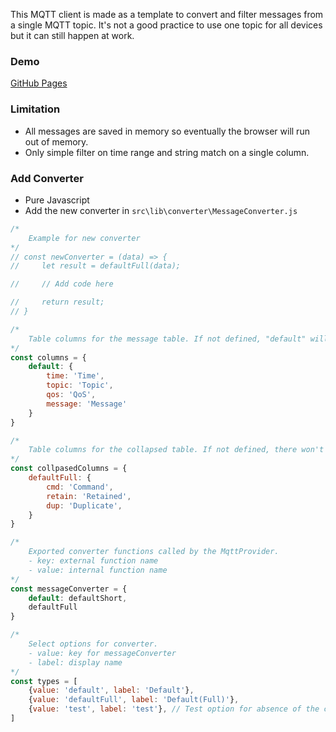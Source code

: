 This MQTT client is made as a template to convert and filter messages from a single MQTT topic. It's not a good practice to use one topic for all devices but it can still happen at work.

### Demo
[GitHub Pages](https://cytaylorw.github.io/react-mqtt-ws-client)

### Limitation
- All messages are saved in memory so eventually the browser will run out of memory.
- Only simple filter on time range and string match on a single column.

### Add Converter
- Pure Javascript
- Add the new converter in `src\lib\converter\MessageConverter.js`

```js
/* 
    Example for new converter
*/
// const newConverter = (data) => {
//     let result = defaultFull(data);

//     // Add code here

//     return result;
// }

/* 
    Table columns for the message table. If not defined, "default" will be used.
*/
const columns = {
    default: {
        time: 'Time',
        topic: 'Topic',
        qos: 'QoS',
        message: 'Message'
    }
}

/* 
    Table columns for the collapsed table. If not defined, there won't be collapsed section. 
*/
const collpasedColumns = {
    defaultFull: {
        cmd: 'Command',
        retain: 'Retained',
        dup: 'Duplicate',
    }
}

/* 
    Exported converter functions called by the MqttProvider.
    - key: external function name
    - value: internal function name
*/
const messageConverter = {
    default: defaultShort,
    defaultFull
}

/* 
    Select options for converter.
    - value: key for messageConverter
    - label: display name
*/
const types = [
    {value: 'default', label: 'Default'},
    {value: 'defaultFull', label: 'Default(Full)'},
    {value: 'test', label: 'test'}, // Test option for absence of the converter function.
]
```
